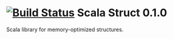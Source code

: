 [![Build Status](https://travis-ci.org/RadoBuransky/scala-struct.svg?branch=master)](https://travis-ci.org/RadoBuransky/scala-struct)
Scala Struct 0.1.0
==================

Scala library for memory-optimized structures.
